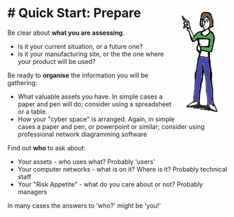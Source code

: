 # # <img src="Preparing.png" style="float:right; width:25%"/>Quick Start: Prepare 

Be clear about **what you are assessing**. 
  * Is it your current situation, or a future one?
  * Is it your manufacturing site, or the the one where your product will be used?

Be ready to **organise** the information you will be gathering:
  * What valuable assets you have. In simple cases a paper and pen will do; consider using a spreadsheet or a table.  
  * How your "cyber space" is arranged. Again, in simple cases a paper and pen, or powerpoint or similar; consider using professional network diagramming software

Find out **who** to ask about:
  * Your assets - who uses what? Probably 'users'
  * Your computer networks - what is on it? Where is it? Probably technical staff
  * Your "Risk Appetite" -  what do you care about or not? Probably managers

In many cases the answers to 'who?' might be 'you!'

